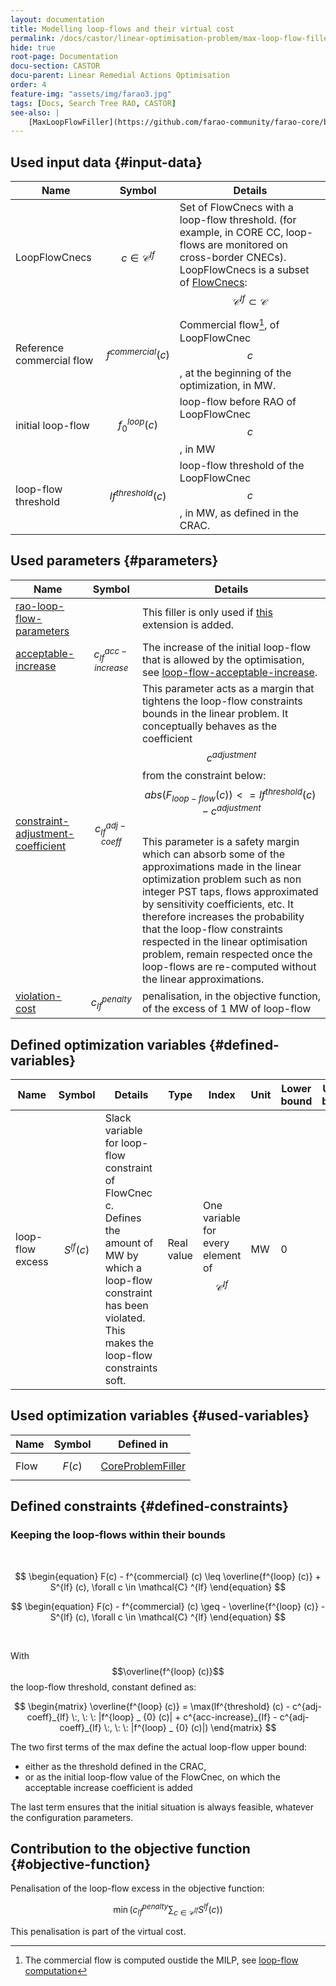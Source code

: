 ```yaml
---
layout: documentation
title: Modelling loop-flows and their virtual cost
permalink: /docs/castor/linear-optimisation-problem/max-loop-flow-filler
hide: true
root-page: Documentation
docu-section: CASTOR
docu-parent: Linear Remedial Actions Optimisation
order: 4
feature-img: "assets/img/farao3.jpg"
tags: [Docs, Search Tree RAO, CASTOR]
see-also: |
    [MaxLoopFlowFiller](https://github.com/farao-community/farao-core/blob/master/ra-optimisation/search-tree-rao/src/main/java/com/powsybl/openrao/searchtreerao/linearoptimisation/algorithms/fillers/MaxLoopFlowFiller.java)
---
```


## Used input data {#input-data}

| Name | Symbol | Details                                                                                                                                                                                                                                     |
|---|---|---------------------------------------------------------------------------------------------------------------------------------------------------------------------------------------------------------------------------------------------|
| LoopFlowCnecs | $$c \in \mathcal{C} ^{lf}$$ | Set of FlowCnecs with a loop-flow threshold. (for example, in CORE CC, loop-flows are monitored on cross-border CNECs). LoopFlowCnecs is a subset of [FlowCnecs](core-problem-filler#input-data): $$\mathcal{C} ^{lf} \subset \mathcal{C}$$ |
| Reference commercial flow | $$f^{commercial} (c)$$ | Commercial flow[^1], of LoopFlowCnec $$c$$, at the beginning of the optimization, in MW.                                                                                                                                                    |
| initial loop-flow | $$f^{loop} _ {0} (c)$$ | loop-flow before RAO of LoopFlowCnec $$c$$, in MW                                                                                                                                                                                           |
| loop-flow threshold | $$lf^{threshold} (c)$$ | loop-flow threshold of the LoopFlowCnec $$c$$, in MW, as defined in the CRAC.                                                                                                                                                               |

[^1]: The commercial flow is computed oustide the MILP, see [loop-flow computation](/docs/engine/ra-optimisation/loop-flows#loop-flow-computation)

## Used parameters {#parameters}

| Name                                                                                                     | Symbol                    | Details                                                                                                                                                                                                                                                                                                                                                                                                                                                                                                                                                                                                                                                                                                   |
|----------------------------------------------------------------------------------------------------------|---------------------------|-----------------------------------------------------------------------------------------------------------------------------------------------------------------------------------------------------------------------------------------------------------------------------------------------------------------------------------------------------------------------------------------------------------------------------------------------------------------------------------------------------------------------------------------------------------------------------------------------------------------------------------------------------------------------------------------------------------|
| [rao-loop-flow-parameters](/docs/parameters#loop-flow-parameters)                                        |                           | This filler is only used if [this](/docs/parameters#loop-flow-parameters) extension is added.                                                                                                                                                                                                                                                                                                                                                                                                                                                                                                                                                                                                             |
| [acceptable-increase](/docs/parameters#loop-flow-acceptable-increase)                            | $$c^{acc-increase}_{lf}$$ | The increase of the initial loop-flow that is allowed by the optimisation, see [loop-flow-acceptable-increase](/docs/parameters#loop-flow-acceptable-increase).                                                                                                                                                                                                                                                                                                                                                                                                                                                                                                                                           |
| [constraint-adjustment-coefficient](/docs/parameters#loop-flow-constraint-adjustment-coefficient) | $$c^{adj-coeff}_{lf}$$    | This parameter acts as a margin that tightens the loop-flow constraints bounds in the linear problem. It conceptually behaves as the coefficient $$c^{adjustment}$$ from the constraint below: <br> $$abs(F_{loop-flow}(c)) <= lf^{threshold} (c) - c^{adjustment}$$ <br> This parameter is a safety margin which can absorb some of the approximations  made in the linear optimization problem such as non integer PST taps, flows approximated by sensitivity coefficients, etc. It therefore increases the probability that the loop-flow constraints respected in the linear optimisation problem, remain respected once the loop-flows are re-computed without the linear approximations. |
| [violation-cost](/docs/parameters#loop-flow-violation-cost)                                      | $$c^{penalty}_{lf}$$      | penalisation, in the objective function, of the excess of 1 MW of loop-flow                                                                                                                                                                                                                                                                                                                                                                                                                                                                                                                                                                                                                               |

## Defined optimization variables {#defined-variables}

| Name | Symbol | Details | Type | Index                                                    | Unit | Lower bound | Upper bound |
|---|---|---|---|----------------------------------------------------------|---|---|---|
| loop-flow excess | $$S^{lf} (c)$$ | Slack variable for loop-flow constraint of FlowCnec c. <br> Defines the amount of MW by which a loop-flow constraint has been violated. <br> This makes the loop-flow constraints soft. | Real value | One variable for every element of  $$\mathcal{C} ^{lf}$$ | MW | 0 | $$+\infty$$ |

## Used optimization variables {#used-variables}

| Name | Symbol | Defined in |
|---|---|---|
| Flow | $$F(c)$$ | [CoreProblemFiller](core-problem-filler#defined-variables) |

## Defined constraints {#defined-constraints}

### Keeping the loop-flows within their bounds

<br>

$$
\begin{equation}
F(c) - f^{commercial} (c) \leq \overline{f^{loop} (c)} + S^{lf} (c), \forall c \in \mathcal{C} ^{lf}
\end{equation}
$$  

$$
\begin{equation}
F(c) - f^{commercial} (c) \geq - \overline{f^{loop} (c)} - S^{lf} (c), \forall c \in \mathcal{C} ^{lf}
\end{equation}
$$  

<br>

With $$\overline{f^{loop} (c)}$$ the loop-flow threshold, constant defined as:  

$$
\begin{matrix}
\overline{f^{loop} (c)} = \max(lf^{threshold} (c) - c^{adj-coeff}_{lf} \:, \: \: |f^{loop} _ {0} (c)| + c^{acc-increase}_{lf} - c^{adj-coeff}_{lf} \:, \: \: |f^{loop} _ {0} (c)|)
\end{matrix}
$$

The two first terms of the max define the actual loop-flow upper bound: 
- either as the threshold defined in the CRAC,
- or as the initial loop-flow value of the FlowCnec, on which the acceptable increase coefficient is added 

The last term ensures that the initial situation is always feasible, whatever the configuration parameters.


## Contribution to the objective function {#objective-function}

Penalisation of the loop-flow excess in the objective function:  

$$
\begin{equation}
\min (c^{penalty}_{lf} \sum_{c \in \mathcal{C} ^{lf}} S^{lf} (c))
\end{equation}
$$

This penalisation is part of the virtual cost.